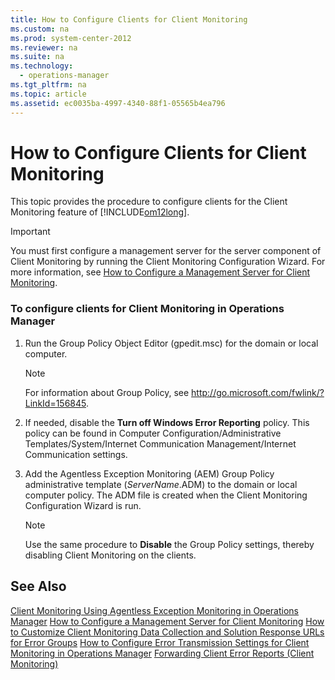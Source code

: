 ```yaml
---
title: How to Configure Clients for Client Monitoring
ms.custom: na
ms.prod: system-center-2012
ms.reviewer: na
ms.suite: na
ms.technology: 
  - operations-manager
ms.tgt_pltfrm: na
ms.topic: article
ms.assetid: ec0035ba-4997-4340-88f1-05565b4ea796
---
```

# How to Configure Clients for Client Monitoring
This topic provides the procedure to configure clients for the Client Monitoring feature of [!INCLUDE[om12long](./Token/om12long_md.md)].

> [!IMPORTANT]
> You must first configure a management server for the server component of Client Monitoring by running the Client Monitoring Configuration Wizard. For more information, see [How to Configure a Management Server for Client Monitoring](./How-to-Configure-a-Management-Server-for-Client-Monitoring.md).

### To configure clients for Client Monitoring in Operations Manager

1.  Run the Group Policy Object Editor \(gpedit.msc\) for the domain or local computer.

    > [!NOTE]
    > For information about Group Policy, see [http:\/\/go.microsoft.com\/fwlink\/?LinkId\=156845](http://go.microsoft.com/fwlink/?LinkId=156845).

2.  If needed, disable the **Turn off Windows Error Reporting** policy. This policy can be found in Computer Configuration\/Administrative Templates\/System\/Internet Communication Management\/Internet Communication settings.

3.  Add the Agentless Exception Monitoring \(AEM\) Group Policy administrative template \(*ServerName*.ADM\) to the domain or local computer policy. The ADM file is created when the Client Monitoring Configuration Wizard is run.

    > [!NOTE]
    > Use the same procedure to **Disable** the Group Policy settings, thereby disabling Client Monitoring on the clients.

## See Also
[Client Monitoring Using Agentless Exception Monitoring in Operations Manager](./Client-Monitoring-Using-Agentless-Exception-Monitoring-in-Operations-Manager.md)
[How to Configure a Management Server for Client Monitoring](./How-to-Configure-a-Management-Server-for-Client-Monitoring.md)
[How to Customize Client Monitoring Data Collection and Solution Response URLs for Error Groups](./How-to-Customize-Client-Monitoring-Data-Collection-and-Solution-Response-URLs-for-Error-Groups.md)
[How to Configure Error Transmission Settings for Client Monitoring in Operations Manager](./How-to-Configure-Error-Transmission-Settings-for-Client-Monitoring-in-Operations-Manager.md)
[Forwarding Client Error Reports &#40;Client Monitoring&#41;](./Forwarding-Client-Error-Reports--Client-Monitoring-.md)


